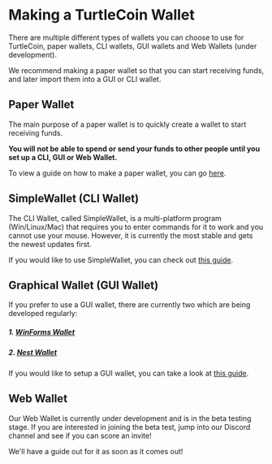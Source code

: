 # Making a TurtleCoin Wallet

There are multiple different types of wallets you can choose to use for TurtleCoin, paper wallets, CLI wallets, GUI wallets and Web Wallets (under development).

We recommend making a paper wallet so that you can start receiving funds, and later import them into a GUI or CLI wallet.

## Paper Wallet

The main purpose of a paper wallet is to quickly create a wallet to start receiving funds.

**You will not be able to spend or send your funds to other people until you set up a CLI, GUI or Web Wallet.**

To view a guide on how to make a paper wallet, you can go [here](Making-a-paper-wallet).

## SimpleWallet (CLI Wallet)

The CLI Wallet, called SimpleWallet, is a multi-platform program (Win/Linux/Mac) that requires you to enter commands for it to work and you cannot use your mouse. However, it is currently the most stable and gets the newest updates first.

If you would like to use SimpleWallet, you can check out [this guide](Using-Simplewallet).

## Graphical Wallet (GUI Wallet)

If you prefer to use a GUI wallet, there are currently two which are being developed regularly:

##### 1. [WinForms Wallet](https://github.com/turtlecoin/turtle-wallet-xamarin)

##### 2. [Nest Wallet](https://github.com/turtlecoin/turtle-wallet-go)

If you would like to setup a GUI wallet, you can take a look at [this guide](Making-a-GUI-Wallet).

## Web Wallet

Our Web Wallet is currently under development and is in the beta testing stage. If you are interested in joining the beta test, jump into our Discord channel and see if you can score an invite!

We'll have a guide out for it as soon as it comes out!

